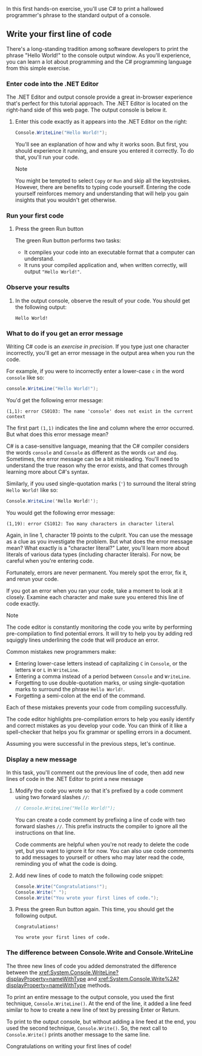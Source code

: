 


In this first hands-on exercise, you'll use C# to print a hallowed programmer's phrase to the standard output of a console.

## Write your first line of code

There's a long-standing tradition among software developers to print the phrase "Hello World!" to the console output window. As you'll experience, you can learn a lot about programming and the C# programming language from this simple exercise.

### Enter code into the .NET Editor

The .NET Editor and output console provide a great in-browser experience that's perfect for this tutorial approach. The .NET Editor is located on the right-hand side of this web page. The output console is below it.

1. Enter this code exactly as it appears into the .NET Editor on the right:

    ```csharp
    Console.WriteLine("Hello World!");
    ```

    You'll see an explanation of how and why it works soon. But first, you should experience it running, and ensure you entered it correctly. To do that, you'll run your code.

    > [!NOTE]
    > You might be tempted to select `Copy` or `Run` and skip all the keystrokes. However, there are benefits to typing code yourself. Entering the code yourself reinforces memory and understanding that will help you gain insights that you wouldn't get otherwise.

### Run your first code

1. Press the green Run button

    The green Run button performs two tasks:

    - It compiles your code into an executable format that a computer can understand.
    - It runs your compiled application and, when written correctly, will output `"Hello World!"`.

### Observe your results

1. In the output console, observe the result of your code. You should get the following output:

    ```Output
    Hello World!
    ```

### What to do if you get an error message

Writing C# code is an *exercise in precision*. If you type just one character incorrectly, you'll get an error message in the output area when you run the code.

For example, if you were to incorrectly enter a lower-case `c` in the word `console` like so:

```csharp
console.WriteLine("Hello World!");
```

You'd get the following error message:

```Output
(1,1): error CS0103: The name 'console' does not exist in the current context
```

The first part `(1,1)` indicates the line and column where the error occurred. But what does this error message mean?

C# is a case-sensitive language, meaning that the C# compiler considers the words `console` and `Console` as different as the words `cat` and `dog`. Sometimes, the error message can be a bit misleading. You'll need to understand the true reason why the error exists, and that comes through learning more about C#'s syntax.

Similarly, if you used single-quotation marks (`'`) to surround the literal string `Hello World!` like so:

```csharp
Console.WriteLine('Hello World!');
```

You would get the following error message:

```Output
(1,19): error CS1012: Too many characters in character literal
```

Again, in line 1, character 19 points to the culprit. You can use the message as a clue as you investigate the problem. But what does the error message mean? What exactly is a "character literal?" Later, you'll learn more about literals of various data types (including character literals). For now, be careful when you're entering code.

Fortunately, errors are never permanent. You merely spot the error, fix it, and rerun your code.

If you got an error when you ran your code, take a moment to look at it closely. Examine each character and make sure you entered this line of code exactly.

> [!NOTE]
> The code editor is constantly monitoring the code you write by performing pre-compilation to find potential errors. It will try to help you by adding red squiggly lines underlining the code that will produce an error.

Common mistakes new programmers make:

- Entering lower-case letters instead of capitalizing `C` in `Console`, or the letters `W` or `L` in `WriteLine`.
- Entering a comma instead of a period between `Console` and `WriteLine`.
- Forgetting to use double-quotation marks, or using single-quotation marks to surround the phrase `Hello World!`.
- Forgetting a semi-colon at the end of the command.

Each of these mistakes prevents your code from compiling successfully. 

The code editor highlights pre-compilation errors to help you easily identify and correct mistakes as you develop your code. You can think of it like a spell-checker that helps you fix grammar or spelling errors in a document.

Assuming you were successful in the previous steps, let's continue.

### Display a new message

In this task, you'll comment out the previous line of code, then add new lines of code in the .NET Editor to print a new message

1. Modify the code you wrote so that it's prefixed by a code comment using two forward slashes `//`:

    ```csharp
    // Console.WriteLine("Hello World!");
    ```

    You can create a code comment by prefixing a line of code with two forward slashes `//`. This prefix instructs the compiler to ignore all the instructions on that line. 
    
    Code comments are helpful when you're not ready to delete the code yet, but you want to ignore it for now. You can also use code comments to add messages to yourself or others who may later read the code, reminding you of what the code is doing.

1. Add new lines of code to match the following code snippet:

    ```csharp
    Console.Write("Congratulations!");
    Console.Write(" ");
    Console.Write("You wrote your first lines of code.");
    ```

1. Press the green Run button again. This time, you should get the following output.

    ```Output
    Congratulations! 
    
    You wrote your first lines of code.
    ```

### The difference between Console.Write and Console.WriteLine

The three new lines of code you added demonstrated the difference between the <xref:System.Console.WriteLine?displayProperty=nameWithType> and <xref:System.Console.Write%2A?displayProperty=nameWithType> methods.

To print an entire message to the output console, you used the first technique, `Console.WriteLine()`. At the end of the line, it added a line feed similar to how to create a new line of text by pressing Enter or Return.

To print to the output console, but without adding a line feed at the end, you used the second technique, `Console.Write()`. So, the next call to `Console.Write()` prints another message to the same line.

Congratulations on writing your first lines of code!